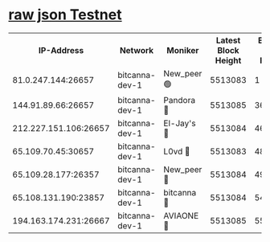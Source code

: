 [raw json Testnet](https://rpc-check.bcat.stavr.tech/bcat/rpc-bcat-result.json)
=


<table><tr><th>IP-Address</th><th>Network</th><th>Moniker</th><th>Latest Block Height</th><th>Earliest Block Height</th><th>Catching Up</th><th>Tx Index</th><th>Voting Power</th><th>Scan Time</th></tr><tr><td>81.0.247.144:26657</td><td>bitcanna-dev-1</td><td>New_peer 🟢</td><td>5513083</td><td>1</td><td>False</td><td>on</td><td>0</td><td>2023-12-15T03:23:52.909639380UTC</td></tr><tr><td>144.91.89.66:26657</td><td>bitcanna-dev-1</td><td>Pandora 🔴</td><td>5513085</td><td>3675711</td><td>False</td><td>on</td><td>2096387</td><td>2023-12-15T03:24:02.998026203UTC</td></tr><tr><td>212.227.151.106:26657</td><td>bitcanna-dev-1</td><td>El-Jay's 🔴</td><td>5513084</td><td>4670391</td><td>False</td><td>on</td><td>2218164</td><td>2023-12-15T03:23:59.714431061UTC</td></tr><tr><td>65.109.70.45:30657</td><td>bitcanna-dev-1</td><td>L0vd 🔴</td><td>5513083</td><td>4828155</td><td>False</td><td>on</td><td>7920</td><td>2023-12-15T03:23:53.293094901UTC</td></tr><tr><td>65.109.28.177:26357</td><td>bitcanna-dev-1</td><td>New_peer 🔴</td><td>5513084</td><td>4952911</td><td>False</td><td>on</td><td>2237067</td><td>2023-12-15T03:24:00.152272408UTC</td></tr><tr><td>65.108.131.190:23857</td><td>bitcanna-dev-1</td><td>bitcanna 🔴</td><td>5513084</td><td>5413084</td><td>False</td><td>off</td><td>82368</td><td>2023-12-15T03:24:00.582202403UTC</td></tr><tr><td>194.163.174.231:26667</td><td>bitcanna-dev-1</td><td>AVIAONE 🔴</td><td>5513085</td><td>5510361</td><td>False</td><td>on</td><td>1949865</td><td>2023-12-15T03:24:05.356831197UTC</td></tr></table>